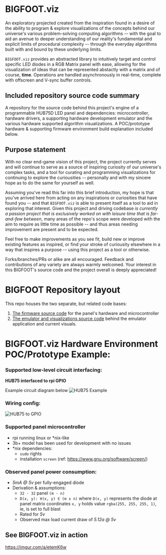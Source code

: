 # BIGFOOT.viz
An exploratory projected created from the inspiration found in a desire of the ability to program & explore visualizations of the concepts behind our universe's various problem-solving computing algorithms -- with the goal to aid an avenue to deeper understanding of our reality's fundamental and explicit limits of procedural complexity -- through the everyday algorithms built with and bound by these underlying limits.

`BIGFOOT.viz` provides an abstracted library to intuitively target and control specific LED diodes in a RGB Matrix panel with ease, allowing for the visualization of ideas that can be represented abstactly with a matrix and of course, __time__. Operations are handled asynchronously in real-time, complete with offscreen and V-sync buffer controls.

## Included repository source code summary
A repository for the source code behind this project's engine of a programmable HUB75D LED panel and dependencies: microcontroller, hardware drivers, a supporting hardware development emulator and the various hardware supported algorithm visualizations. A POC/prototype hardware & supporting firmware environment build explanation included below.

## Purpose statement
With no clear end-game vision of this project, the project currently serves and will continue to serve as a source of inspiring curiosity of our universe's complex tasks, and a tool for curating and programming visualizations for continuing to explore the curiousities -- personally and with my sincere hope as to do the same for yourself as well.

Assuming you've read this far into this brief introduction, my hope is that you've arrived here from acting on any inspirations or curiosities that have found you -- and that `BIGFOOT.viz` is able to present itself as a tool to aid in exploring that interest. Given this project and driving codebase *is currently a passion project that is exclusively worked on with leisure time that is far-and-few between*, many areas of the repo's scope were developed with the aim to require as little time as possible -- and thus areas needing improvement are present and to be expected. 

Feel free to make improvements as you see fit, build new or improve existing features as inspired, or find your stroke of curiousity elsewhere in a way that inspires a purpose -- using this project as a tool or otherwise.

Forks/branches/PRs or alike are all encouraged. Feedback and contributions of any variety are always warmly welcomed. Your interest in this BIGFOOT's source code and the project overall is deeply appreciated!

# BIGFOOT Repository layout
This repo houses the two separate, but related code bases: 
1. [The firmware source code](/hardware/README.md) for the panel's hardware and microcontroller
2. [The emulator and visualizations source code](/src/README.md) behind the emulator application and current visuals.


# BIGFOOT.viz Hardware Environment POC/Prototype Example:

### Supported low-level circuit interfacing: 
**HUB75 interfaced to rpi GPIO** 

Example circuit diagram below
![HUB75 Example](https://github.com/JtSangerman/BIGFOOT.RGBMatrix/blob/app.dev/assets/hub75_circuit_example_128x64.png "HUB75 example circuit diagram")

### Wiring config:
![HUB75 to GPIO](https://github.com/JtSangerman/BIGFOOT.RGBMatrix/blob/app.dev/assets/wiring_diagram_rpi-40pin.png "HUB75 to GPIO interfacing config")

### Supported panel microcontroller

- rpi running linux or *nix-like
- 3b+ model has been used for development with no issues    
- *nix dependencies: 
    - `sudo` rights
    - installation `screen` (ref: https://www.gnu.org/software/screen/)

### Observed panel power consumption: 

- *5mA @ 5v* per fully-engaged diode
- Derivation & assumptions: 
    - `32 · 32` panel `(m · n)`
    - `D(x, y): ∀(x, y) ∈ (m x n)` where `D(x, y)` represents the diode at panel matrix coordinates `x, y` holds value `rgba(255, 255, 255, 1)`, ie, is set to full blast
    - Rated for *5v* 
    - Observed max load current draw of *5.12a @ 5v*

## See BIGFOOT.viz in action
https://imgur.com/a/etemK6w

[^1]: If navigating the project's directory structure and underlying resources, please proceed knowing that the directory structure is not organized properly or meaningfully in places.
